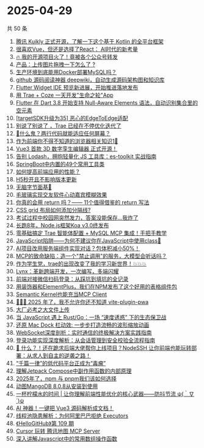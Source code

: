 # 2025-04-29

共 50 条

<!-- BEGIN JUEJIN -->
<!-- 最后更新时间 2025-04-29 06:09:06 +0800 -->
1. [腾讯 Kuikly 正式开源，了解一下这个基于 Kotlin 的全平台框架](https://juejin.cn/post/7497558282410115091)
1. [很喜欢Vue，但还是选择了React： AI时代的新考量](https://juejin.cn/post/7497174194715852815)
1. [🔥 我的开源项目火了！竟被各个公众号转发](https://juejin.cn/post/7497183377655087158)
1. [产品：上传图片拖拽一下怎么了 ? ](https://juejin.cn/post/7497597555347259443)
1. [生产环境到底能用Docker部署MySQL吗？](https://juejin.cn/post/7497057694530502665)
1. [github 源码阅读神器 deepwiki，自动生成源码架构图和知识库](https://juejin.cn/post/7497142873038880804)
1. [Flutter Widget IDE 预览新进展，开始推进落地发布](https://juejin.cn/post/7497194242211168294)
1. [用 Trae + Coze 一天开发"生命之轮"App](https://juejin.cn/post/7496876253865099316)
1. [Flutter 在 Dart 3.8 开始支持 Null-Aware Elements 语法，自动识别集合里的空元素](https://juejin.cn/post/7497178325158887460)
1. [[targetSDK升级为35] 恶心的EdgeToEdge适配](https://juejin.cn/post/7497170890083762213)
1. [别说了别说了 ，Trae 已经在不停优化迭代了 ](https://juejin.cn/post/7497821254205456410)
1. [🤡什么鬼？两行代码就能适应任何屏幕？](https://juejin.cn/post/7497895954101403688)
1. [作为前端你不得不知道的浏览器相关知识1🚀](https://juejin.cn/post/7497074247778746407)
1. [Vue3 首款 3D 数字孪生编辑器 正式开源！](https://juejin.cn/post/7497821254205816858)
1. [告别 Lodash，拥抱轻量化 JS 工具库：es-toolkit 实战指南](https://juejin.cn/post/7497154787525640229)
1. [SpringBoot中内置的49个常用工具类](https://juejin.cn/post/7497173460423753740)
1. [如何提高前端应用的性能？](https://juejin.cn/post/7497128873751380005)
1. [H5秒开且不影响版本更新](https://juejin.cn/post/7496694867793985563)
1. [无脑字节面基🥲](https://juejin.cn/post/7497919799172005888)
1. [毛玻璃实现交友软件心动嘉宾模糊效果](https://juejin.cn/post/7497821254205833242)
1. [你真的会用 return 吗？—— 11个值得借鉴的 return 写法](https://juejin.cn/post/7497804336568582183)
1. [CSS grid 布局如何添加分隔线?](https://juejin.cn/post/7497435737051709450)
1. [考试过程中校园网突然发力，答案没能保存...我炸了](https://juejin.cn/post/7497120124907913216)
1. [长跑8年，Node.js框架Koa v3.0终发布](https://juejin.cn/post/7497995257503236111)
1. [零基础搞定 Trae 智能体配置 + MySQL MCP 集成！手把手教学](https://juejin.cn/post/7496803529828155433)
1. [JavaScript陷阱——为何不建议你在JavaScript中使用class🫥](https://juejin.cn/post/7497120124906864640)
1. [AI项目改用服务端组件实现对话？包体积减小50%！](https://juejin.cn/post/7497821254204932122)
1. [MCP的致命缺陷：造一个"禁止调用"的服务，大模型会听话吗？](https://juejin.cn/post/7497428040484192310)
1. [作为学生党，trae的出现改变了我的学习新世界！💥💥💥](https://juejin.cn/post/7497168694985146420)
1. [Lynx：革新跨端开发，一次编写，多端闪耀](https://juejin.cn/post/7497920392334983177)
1. [前端对接微信扫码登录：从踩坑到填坑的全记录](https://juejin.cn/post/7497534120421392422)
1. [用装饰器和ElementPlus，我们在NPM发布了这个好用的表格组件包](https://juejin.cn/post/7497818592014860315)
1. [Semantic Kernel也能充当MCP Client](https://juejin.cn/post/7497074247777845287)
1. [🚀🚀🚀 2025 年了，我不允许你还不知道 vite-plugin-pwa](https://juejin.cn/post/7497868344223989794)
1. [大厂必考之大文件上传](https://juejin.cn/post/7497633044137639977)
1. [当 JavaScript 遇上 Rust/Go：一场 “速度诱惑” 下的生态保卫战](https://juejin.cn/post/7497970855910752282)
1. [还原 Mac Dock 栏动效: 一步步打造流畅的波形缩放动画](https://juejin.cn/post/7497435737051971594)
1. [ WebSocket深度剖析：实时通信的终极解决方案实践指南](https://juejin.cn/post/7497057694530387977)
1. [ 登录功能实现深度解析：从会话管理到安全校验全流程指南](https://juejin.cn/post/7497533992087797800)
1. [ 🤯 什么？！还在跪求后端大佬帮你上线项目？NodeSSH 让你前端也能玩转部署：从求人到自主的逆袭之路！](https://juejin.cn/post/7497413393542578227)
1. [“千篇一律”的低代码平台正成为“毒瘤”](https://juejin.cn/post/7497148576293666835)
1. [理解Jetpack Compose中副作用函数的内部原理](https://juejin.cn/post/7497813937670373415)
1. [2025年了，npm 与 pnpm我们该如何选择](https://juejin.cn/post/7497801626671448104)
1. [动图MangoDB 8.0.8从安装到使用](https://juejin.cn/post/7497148125929848884)
1. [一杯柠檬水的时间 | 让你理解前端性能优化的核心武器——防抖节流  ψ(｀∇´)ψ](https://juejin.cn/post/7497250572736430092)
1. [AI 神器！一键把 Vue3 源码解析成文档！](https://juejin.cn/post/7497194242211397670)
1. [线程池隐患解析：为何阿里巴巴拒绝 Executors](https://juejin.cn/post/7497173891811393563)
1. [《HelloGitHub》第 109 期](https://juejin.cn/post/7497869631567544361)
1. [Cursor 玩转 腾讯地图 MCP Server](https://juejin.cn/post/7497317090660499506)
1. [深入讲解Javascript中的常用数组操作函数](https://juejin.cn/post/7497120124906962944)
<!-- END JUEJIN -->